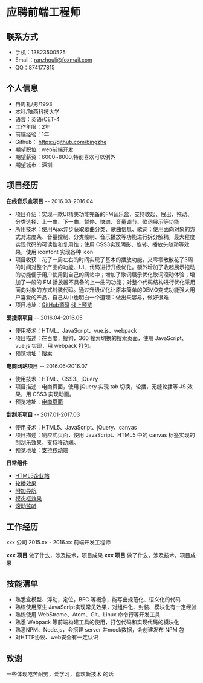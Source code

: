 # 应聘前端工程师
## 联系方式
* 手机：13823500525
* Email：ranzhouli@foxmail.com
* QQ：874177815

## 个人信息
* 冉周礼/男/1993
* 本科/陕西科技大学
* 语言：英语/CET-4
* 工作年限：2年
* 前端经验：1年
* Github： https://github.com/bingzhe
* 期望职位：web前端开发
* 期望薪资：6000~8000,特别喜欢可以例外
* 期望城市：深圳

## 项目经历

**在线音乐盒项目** -- 2016.03-2016.04

- 项目介绍：实现一款UI精美功能完备的FM音乐盒，支持收起、展出、拖动、分类选择、上一曲、下一曲、暂停、快进、音量调节、歌词展示等功能
- 所用技术：使用Ajax异步获取歌曲分类、歌曲信息、歌词；使用面向对象的方式对进度条、音量控制、分类控制、音乐播放等功能进行拆分解耦，最大程度实现代码的可读性和复用性；使用 CSS3实现阴影、旋转、播放头随动等效果，使用 iconfont 实现各种 icon
- 项目收获：花了一周左右的时间实现了基本的播放功能，又零零散散花了3周的时间对整个产品的功能、UI、代码进行升级优化。额外增加了收起展示拖动的功能便于用户使用到自己的网站中；增加了歌词展示优化歌词滚动体验；增加了一般的 FM 播放器不具备的上一曲的功能；对整个代码结构进行优化采用面向对象的方式封装代码。通过升级优化让原本简单的DEMO变成功能强大用户喜爱的产品，自己从中也明白一个道理：做出来容易，做好很难
- 项目地址：[GitHub源码]() [线上预览](http://book.jirengu.com/jirengu-inc/jrg-vip9/members/%E5%86%89%E5%91%A8%E7%A4%BC/FM/index.html)

**爱搜索项目** -- 2016.04-2016.05

* 使用技术：HTML、JavaScript、vue.js、webpack
* 项目描述：在百度，搜狗，360 搜索切换的搜索页面，使用 JavaScript、
vue.js 实现，用 webpack 打包。
* 预览地址：[搜索](http://www.ranzhouli.cn/demo-search/dist)

**电商网站项目** -- 2016.06-2016.07

* 使用技术：HTML、CSS3、jQuery
* 项目描述：电商页面，使用 jQuery 实现 tab 切换，轮播，无缝轮播等 JS 效
果，用 CSS3 实现动画。
* 预览地址：[电商页面](https://bingzhe.github.io/jquery/ch8/index.html)

**刮刮乐项目** -- 2017.01-2017.03

* 使用技术：HTML5、JavaScript、jQuery、canvas
* 项目描述：响应式页面，使用 JavaScript、HTML5 中的 canvas 标签实现的
刮刮乐效果，支持移动端。
* 预览地址：[支持移动端](https://bingzhe.github.io/canvas/%E5%88%AE%E5%88%AE%E4%B9%90/index.html)

**日常组件**

- [HTML5企业站](https://bingzhe.github.io/demo/%E5%B1%95%E7%A4%BADEMO/%E4%BB%BF%E7%AB%99/index.html)
- [轮播效果](https://bingzhe.github.io/demo/%E5%B1%95%E7%A4%BADEMO/boostrap/%E8%BD%AE%E6%92%AD%EF%BC%88Carousel%EF%BC%89/demo3.html)
- [附加导航](https://bingzhe.github.io/demo/%E5%B1%95%E7%A4%BADEMO/boostrap/%E9%99%84%E5%8A%A0%E5%AF%BC%E8%88%AA%EF%BC%88Affix%EF%BC%89/demo1.html)
- [模态框效果](https://bingzhe.github.io/demo/%E5%B1%95%E7%A4%BADEMO/boostrap/%E6%A8%A1%E6%80%81%E6%A1%86%EF%BC%88Modal%EF%BC%89/demo2.html)
- [滚动监听](https://bingzhe.github.io/demo/%E5%B1%95%E7%A4%BADEMO/boostrap/%E6%BB%9A%E5%8A%A8%E7%9B%91%E5%90%AC%EF%BC%88Scrollspy%EF%BC%89/demo5.html#section1)

## 工作经历
xxx 公司  2015.xx - 2016.xx 前端开发工程师

**xxx 项目**
做了什么，涉及技术，项目成果
**xxx 项目**
做了什么，涉及技术，项目成果

## 技能清单

* 熟悉盒模型、浮动，定位，BFC 等概念，能写出规范化、语义化的代码
* 熟练使用原生 JavaScript实现常见效果，对组件化、封装、模块化有一定经验
* 熟练使用 WebStrome、Atom、Git、Linux 命令行等开发工具
* 熟悉 Webpack 等前端构建工具的使用，打包代码和实现代码的模块化
* 熟悉NPM、Node.js，会搭建 server 并mock数据，会创建发布 NPM 包
* 对HTTP协议、web安全有一定认识


## 致谢
一些体现吃苦耐劳，爱学习，喜欢新技术 的话